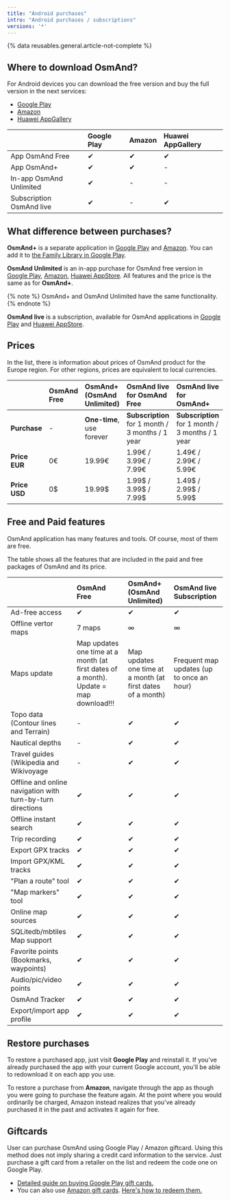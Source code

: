 ```yaml
---
title: "Android purchases"
intro: "Android purchases / subscriptions"
versions: '*'
---
```


{% data reusables.general.article-not-complete %}

## Where to download OsmAnd?

For Android devices you can download the free version and buy the full version in the next services:

- [Google Play](https://play.google.com/store/apps/dev?id=8483587772816822023)
- [Amazon](https://www.amazon.com/s?i=mobile-apps&rh=p_4%3AOsmAnd)
- [Huawei AppGallery](https://appgallery.huawei.com/#/app/C101486545)


|    | Google Play   | Amazon | Huawei AppGallery |
| :------------- | :------------- | :------------- | :------------- |
| App OsmAnd Free | ✔ | ✔ | ✔ |
| App OsmAnd+  | ✔ | ✔ | - |
| In-app OsmAnd Unlimited | ✔ | - | - |
| Subscription OsmAnd live | ✔ | - | ✔ |

## What difference between purchases?

**OsmAnd+** is a separate application in [Google Play](https://play.google.com/store/apps/details?id=net.osmand.plus&hl=en&gl=US) and [Amazon](https://www.amazon.com/OsmAnd-Maps-Navigation/dp/B00D0SEGMC). You can add it to [the Family Library in Google Play](https://support.google.com/googleplay/answer/7007852?hl=en).

**OsmAnd Unlimited** is an in-app purchase for OsmAnd free version in [Google Play](https://play.google.com/store/apps/details?id=net.osmand&hl=en&gl=US), [Amazon](https://www.amazon.com/OsmAnd-Maps-Navigation/dp/B00D0SA8I8), [Huawei AppStore](https://appgallery.huawei.com/#/app/C101486545). All features and the price is the same as for **OsmAnd+**.

{% note %}
OsmAnd+ and OsmAnd Unlimited have the same functionality.
{% endnote %}

**OsmAnd live** is a subscription, available for OsmAnd applications in [Google Play](https://play.google.com/store/apps/dev?id=8483587772816822023) and [Huawei AppStore](https://appgallery.huawei.com/#/app/C101486545).

## Prices

In the list, there is information about prices of OsmAnd product for the Europe region. For other regions, prices are equivalent to local currencies.

|    | OsmAnd Free   | OsmAnd+ (OsmAnd Unlimited) | OsmAnd live for OsmAnd Free| OsmAnd live for OsmAnd+|
| :------------- | :------------- | :------------- | :------------- |  :------------- | 
| **Purchase** | - | **One-time**, use forever | **Subscription** for 1 month / 3 months / 1 year | **Subscription** for 1 month / 3 months / 1 year |
| **Price EUR** | 0€ | 19.99€  |  1.99€ / 3.99€ / 7.99€  |  1.49€ / 2.99€ / 5.99€ | 
| **Price USD** | 0$ | 19.99$  |  1.99$ / 3.99$ / 7.99$  |  1.49$ / 2.99$ / 5.99$ | 

## Free and Paid features

OsmAnd application has many features and tools. Of course, most of them are free. 

The table shows all the features that are included in the paid and free packages of OsmAnd and its price.

|    | OsmAnd Free   | OsmAnd+ (OsmAnd Unlimited) | OsmAnd live Subscription |
| :------------- | :------------- | :------------- | :------------- | 
| Ad-free access | ✔ | ✔ | ✔ |
| Offline vertor maps |  7 maps | ∞ | ∞ |
| Maps update |  Map updates one time at a month (at first dates of a month). Update = map download!!! | Map updates one time at a month (at first dates of a month) | Frequent   map updates (up to once an hour) |
| Topo data (Contour lines and Terrain) | - | ✔ | ✔ |
| Nautical depths | - | ✔ | ✔ |
| Travel guides (Wikipedia and Wikivoyage | - | ✔ | ✔ |
| Offline and online navigation with turn-by-turn directions | ✔ | ✔ | ✔ |
| Offline instant search | ✔ | ✔ | ✔ |
| Trip recording | ✔ | ✔ | ✔ |
| Export GPX tracks | ✔ | ✔ | ✔ |
| Import GPX/KML tracks | ✔ | ✔ | ✔ |
| "Plan a route" tool | ✔ | ✔ | ✔ |
| "Map markers" tool | ✔ | ✔ | ✔ |
| Online map sources | ✔ | ✔ | ✔ | 
| SQLitedb/mbtiles Map support | ✔ | ✔ | ✔ |
| Favorite points (Bookmarks, waypoints) | ✔ | ✔ | ✔ |
| Audio/pic/video points | ✔ | ✔ | ✔ |
| OsmAnd Tracker | ✔ | ✔ | ✔ |
| Export/import app profile | ✔ | ✔ | ✔ |

## Restore purchases

To restore a purchased app, just visit **Google Play** and reinstall it. If you've already purchased the app with your current Google account, you'll be able to redownload it on each app you use.

To restore a purchase from **Amazon**, navigate through the app as though you were going to purchase the feature again. At the point where you would ordinarily be charged, Amazon instead realizes that you've already purchased it in the past and activates it again for free.


## Giftcards

User can purchase OsmAnd using Google Play / Amazon giftcard. Using this method does not imply sharing a credit card information to the service. Just purchase a gift card from a retailer on the list and redeem the code one on Google Play.
- [Detailed guide on buying Google Play gift cards.](https://support.google.com/googleplay/answer/3422734?hl=en)
- You can also use [Amazon gift cards](https://www.amazon.com/gift-cards/b?ie=UTF8&node=2238192011). [Here's how to redeem them.](https://www.amazon.com/gp/help/customer/display.html?nodeId=201357470)